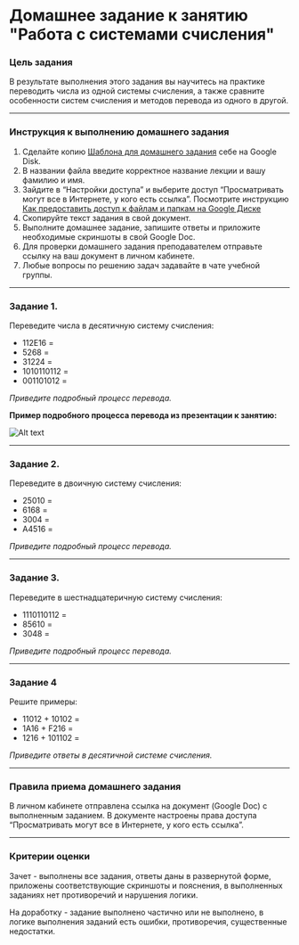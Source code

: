# Домашнее задание к занятию "Работа с системами счисления"

### Цель задания

В результате выполнения этого задания вы научитесь на практике переводить числа из одной системы счисления, а также сравните особенности систем счисления и методов перевода из одного в другой. 

------

### Инструкция к выполнению домашнего задания

1. Сделайте копию [Шаблона для домашнего задания](https://docs.google.com/document/d/1LBEUYFhHvZxNWYwkVH5jlQtA9AYNKfJadKhk_WJkPYU/edit?usp=sharing) себе на Google Disk.
2. В названии файла введите корректное название лекции и вашу фамилию и имя.
3. Зайдите в “Настройки доступа” и выберите доступ “Просматривать могут все в Интернете, у кого есть ссылка”.
Посмотрите инструкцию [Как предоставить доступ к файлам и папкам на Google Диске](https://support.google.com/docs/answer/2494822?hl=ru&co=GENIE.Platform%3DDesktop)
5. Скопируйте текст задания в свой документ.
6. Выполните домашнее задание, запишите ответы и приложите необходимые скриншоты в свой Google Doc.
7. Для проверки домашнего задания преподавателем отправьте ссылку на ваш документ в личном кабинете.
8. Любые вопросы по решению задач задавайте в чате учебной группы.

------

### Задание 1.

Переведите числа в десятичную систему счисления:
- 112E16 =
- 5268 =
- 31224 =
- 1010110112 =
- 001101012 =

 
*Приведите подробный процесс перевода.*

**Пример подробного процесса перевода из презентации к занятию:**

![Alt text](https://github.com/netology-code/balgo-homeworks/blob/main/1/Example.png "Optional title")


------

### Задание 2.

Переведите в двоичную систему счисления:
- 25010 =
- 6168 = 
- 3004 =
- A4516 = 

*Приведите подробный процесс перевода.*

------
### Задание 3. 

Переведите в шестнадцатеричную систему счисления:
- 1110110112 =
- 85610 =
- 3048 =

*Приведите подробный процесс перевода.*

------

### Задание 4

Решите примеры:
- 11012 + 10102 =
- 1A16 + F216 =
- 1216 + 101102 = 

*Приведите ответы в десятичной системе счисления.*

------

### Правила приема домашнего задания

В личном кабинете отправлена ссылка на документ (Google Doc) с выполненным заданием. В документе настроены права доступа “Просматривать могут все в Интернете, у кого есть ссылка”.

---

### Критерии оценки

Зачет - выполнены все задания, ответы даны в развернутой форме, приложены соответствующие скриншоты и пояснения, в выполненных заданиях нет противоречий и нарушения логики.

На доработку - задание выполнено частично или не выполнено, в логике выполнения заданий есть ошибки, противоречия, существенные недостатки.

